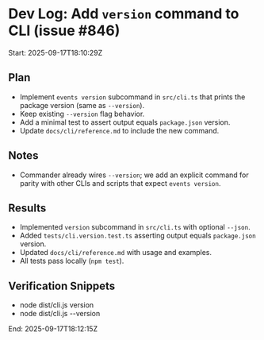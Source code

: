 # Dev Log: Add `version` command to CLI (issue #846)

Start: 2025-09-17T18:10:29Z

## Plan

- Implement `events version` subcommand in `src/cli.ts` that prints the package version (same as `--version`).
- Keep existing `--version` flag behavior.
- Add a minimal test to assert output equals `package.json` version.
- Update `docs/cli/reference.md` to include the new command.

## Notes

- Commander already wires `--version`; we add an explicit command for parity with other CLIs and scripts that expect `events version`.

## Results

- Implemented `version` subcommand in `src/cli.ts` with optional `--json`.
- Added `tests/cli.version.test.ts` asserting output equals `package.json` version.
- Updated `docs/cli/reference.md` with usage and examples.
- All tests pass locally (`npm test`).

## Verification Snippets

- node dist/cli.js version
- node dist/cli.js --version

End: 2025-09-17T18:12:15Z
